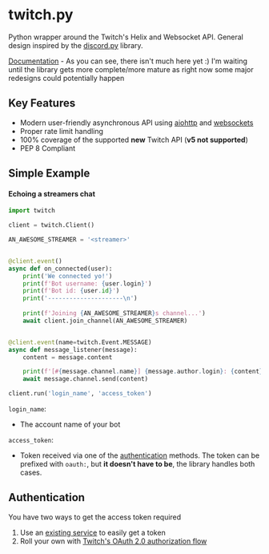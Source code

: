 # twitch.py
Python wrapper around the Twitch's Helix and Websocket API. General
design inspired by the [discord.py](https://github.com/Rapptz/discord.py/) library.


[Documentation](https://twitchpi.readthedocs.io/en/latest/)
    - As you can see, there isn't much here yet :) I'm waiting until the library gets more complete/more mature as right now some major redesigns could potentially happen

## Key Features

- Modern user-friendly asynchronous API using [aiohttp](https://aiohttp.readthedocs.io/en/stable/) and [websockets](https://websockets.readthedocs.io/en/stable/)
- Proper rate limit handling
- 100% coverage of the supported **new** Twitch API (**v5 not supported**)
- PEP 8 Compliant

## Simple Example
#### Echoing a streamers chat
```python
import twitch

client = twitch.Client()

AN_AWESOME_STREAMER = '<streamer>'


@client.event()
async def on_connected(user):
    print('We connected yo!')
    print(f'Bot username: {user.login}')
    print(f'Bot id: {user.id}')
    print('---------------------\n')
    
    print(f'Joining {AN_AWESOME_STREAMER}s channel...')
    await client.join_channel(AN_AWESOME_STREAMER)


@client.event(name=twitch.Event.MESSAGE)
async def message_listener(message):
    content = message.content

    print(f'[#{message.channel.name}] {message.author.login}: {content}')
    await message.channel.send(content)

client.run('login_name', 'access_token')
```

``login_name``:
- The account name of your bot

``access_token``:
- Token received via one of the [authentication](#authentication) methods. The token can be prefixed with ``oauth:``, but **it doesn't have to be**, the library handles both cases.

## Authentication
You have two ways to get the access token required
1. Use an [existing service](https://twitchapps.com/tmi/) to easily get a token
2. Roll your own with [Twitch's OAuth 2.0 authorization flow](https://dev.twitch.tv/docs/authentication#getting-tokens)
